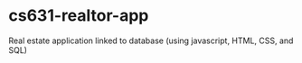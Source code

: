# cs631-realtor-app
Real estate application linked to database (using javascript, HTML, CSS, and SQL)
